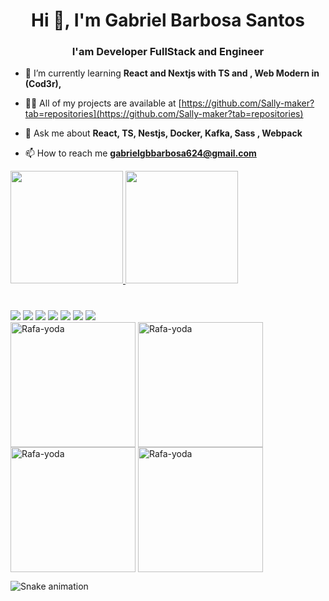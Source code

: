 <h1 align="center">Hi 👋, I'm Gabriel Barbosa Santos</h1>
<h3 align="center">I'am Developer FullStack and Engineer</h3>

- 🌱 I’m currently learning **React and Nextjs with TS and , Web Modern in (Cod3r),**

- 👨‍💻 All of my projects are available at [https://github.com/Sally-maker?tab=repositories](https://github.com/Sally-maker?tab=repositories)

- 💬 Ask me about **React, TS, Nestjs, Docker, Kafka, Sass , Webpack**

- 📫 How to reach me **gabrielgbbarbosa624@gmail.com**


<div>
  <a href="https://github.com/Sally-maker">
  <img height="180em" src="https://github-readme-stats.vercel.app/api?username=Sally-maker&show_icons=true&theme=dracula&include_all_commits=true&count_private=true"/>
  <img height="180em" src="https://github-readme-stats.vercel.app/api/top-langs/?username=Sally-maker&layout=compact&langs_count=7&theme=dracula"/>
</div>
  
  <div style="display: inline_block"><br>
</div>
  
  ### 
  
  <div>
     <a href="https://www.youtube.com/channel/UCKxJDxd5Oi1RLMqNNpzVkug" target="_blank"><img src="https://img.shields.io/badge/YouTube-FF0000?style=for-the-badge&logo=youtube&logoColor=white" target="_blank"></a>
  <a href="https://instagram.com/anfly_" target="_blank"><img src="https://img.shields.io/badge/-Instagram-%23E4405F?style=for-the-badge&logo=instagram&logoColor=white" target="_blank"></a>
 	<a href="https://www.twitch.tv/houdouissei" target="_blank"><img src="https://img.shields.io/badge/Twitch-9146FF?style=for-the-badge&logo=twitch&logoColor=white" target="_blank"></a>
 <a href="https://discord.gg/Houdou#8952" target="_blank"><img src="https://img.shields.io/badge/Discord-7289DA?style=for-the-badge&logo=discord&logoColor=white" target="_blank"></a> 
  <a href = "mailto:gabrielgbbarbosa624@gmail.com"><img src="https://img.shields.io/badge/-Gmail-%23333?style=for-the-badge&logo=gmail&logoColor=white" target="_blank"></a>
  <a href="https://twitter.com/Gabriel10938164" target="_blank"><img src="https://img.shields.io/badge/-LinkedIn-%230077B5?style=for-the-badge&logo=linkedin&logoColor=white" target="_blank"></a> 
    <a href="" target="_blank"><img src="https://img.shields.io/badge/Twitter-1DA1F2?style=for-the-badge&logo=twitter&logoColor=white" target="_blank"></a> 
  </div>
  <div>
  <img align="center" alt="Rafa-yoda" height="200px" width="200" justify-content="flex-start" src="https://javiu.files.wordpress.com/2015/10/michael-myers.gif">
  <img align="center" alt="Rafa-yoda" height="200px" width="200" src="https://javiu.files.wordpress.com/2015/10/jason-voorhees.gif">
  <img align="center" alt="Rafa-yoda" height="200px" width="200" src="https://javiu.files.wordpress.com/2015/10/scream.gif?w=150&h=150">
   <img align="center" alt="Rafa-yoda" height="200px" width="200" src="https://javiu.files.wordpress.com/2015/10/carrie.gif">
    
  </div>
  
  
  
  
  
  ![Snake animation](https://github.com/Sally-maker/Sally-maker/blob/output/github-contribution-grid-snake.svg)

